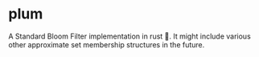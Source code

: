 # plum

A Standard Bloom Filter implementation in rust :crab:. It might include various other approximate set membership structures in the future.
